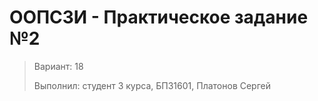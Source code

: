 ﻿# ООПСЗИ - Практическое задание №2

> Вариант: 18
>
> Выполнил: студент 3 курса, БПЗ1601, Платонов Сергей

